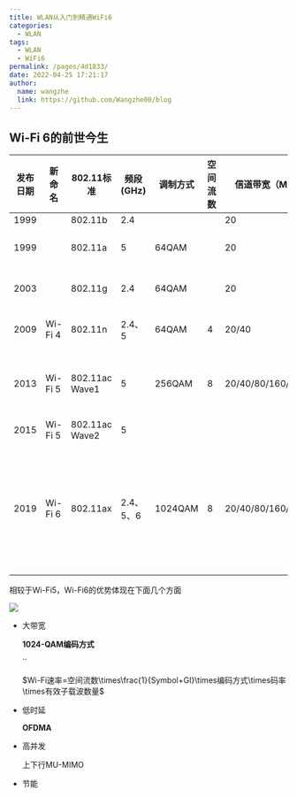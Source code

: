 ```yaml
---
title: WLAN从入门到精通WiFi6
categories: 
  - WLAN
tags: 
  - WLAN
  - WiFi6
permalink: /pages/4d1833/
date: 2022-04-25 17:21:17
author: 
  name: wangzhe
  link: https://github.com/Wangzhe00/blog
---
```


## Wi-Fi 6的前世今生

| 发布日期 | 新命名  | 802.11标准      | 频段(GHz)    |  调制方式  |  空间流数  |  信道带宽（MHz）  |  特性  | 速率(Mbit/s) |
| -----   | ------  | ------------   | -------      | ------- | ------- | ------- | ------- | ------- |
| 1999    |         | 802.11b        | 2.4       |         |  | 20 |         |11|
| 1999    |         | 802.11a        | 5         | 64QAM |  | 20 |         在5GHz首次使用OFDM|54|
| 2003    |         | 802.11g        | 2.4       | 64QAM |  | 20 |         将OFDM拓展到2.4GHz|1~54|
| 2009    | Wi-Fi 4 | 802.11n        | 2.4、5 | 64QAM | 4 | 20/40 | 新增SU-MIMO和OFDM|600|
| 2013    | Wi-Fi 5 | 802.11ac Wave1 | 5         | 256QAM | 8 | 20/40/80/160/80+80 | 下行MU-MIMO，信道带宽最大支持160MHz|6~6933.33|
| 2015    | Wi-Fi 5 | 802.11ac Wave2 | 5         | | | | ||
| 2019    | Wi-Fi 6 | 802.11ax       | 2.4、5、6 |1024QAM|8|20/40/80/160/80+80|首次引入正交频分多址OFDMA、上行MU-MIMO、BSS Coloring和目标唤醒TWT|6~9607.8|

相较于Wi-Fi5，Wi-Fi6的优势体现在下面几个方面

![](https://cdn.jsdelivr.net/gh/Wangzhe00/image-hosting/blog/20220508164106.png)

- 大带宽

   **1024-QAM编码方式**

  ``

  $Wi-Fi速率=空间流数\times\frac{1}{Symbol+GI}\times编码方式\times码率\times有效子载波数量$

- 低时延

  **OFDMA**

- 高并发

  上下行MU-MIMO

- 节能

